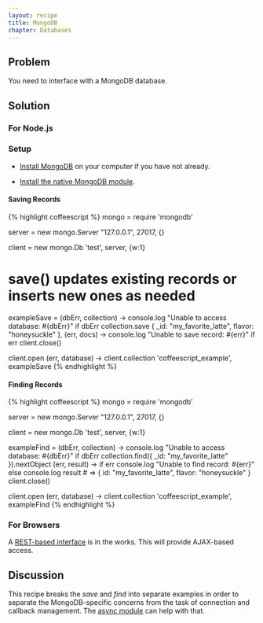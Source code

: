 ```yaml
---
layout: recipe
title: MongoDB
chapter: Databases
---
```

## Problem

You need to interface with a MongoDB database.

## Solution

### For Node.js

### Setup
* [Install MongoDB](http://www.mongodb.org/display/DOCS/Quickstart) on your computer if you have not already.

* [Install the native MongoDB module](https://github.com/christkv/node-mongodb-native).

#### Saving Records

{% highlight coffeescript %}
mongo = require 'mongodb'

server = new mongo.Server "127.0.0.1", 27017, {}

client = new mongo.Db 'test', server, {w:1}

# save() updates existing records or inserts new ones as needed
exampleSave = (dbErr, collection) ->
	console.log "Unable to access database: #{dbErr}" if dbErr
	collection.save { _id: "my_favorite_latte", flavor: "honeysuckle" }, (err, docs) ->
		console.log "Unable to save record: #{err}" if err
		client.close()

client.open (err, database) ->
	client.collection 'coffeescript_example', exampleSave
{% endhighlight %}

#### Finding Records

{% highlight coffeescript %}
mongo = require 'mongodb'

server = new mongo.Server "127.0.0.1", 27017, {}

client = new mongo.Db 'test', server, {w:1}

exampleFind = (dbErr, collection) ->
	console.log "Unable to access database: #{dbErr}" if dbErr
	collection.find({ _id: "my_favorite_latte" }).nextObject (err, result) ->
		if err
			console.log "Unable to find record: #{err}"
		else
			console.log result # => {  id: "my_favorite_latte", flavor: "honeysuckle" }
		client.close()

client.open (err, database) ->
	client.collection 'coffeescript_example', exampleFind
{% endhighlight %}

### For Browsers

A [REST-based interface](https://github.com/tdegrunt/mongodb-rest) is in the works.  This will provide AJAX-based access.

## Discussion

This recipe breaks the *save* and *find* into separate examples in order to separate the MongoDB-specific concerns from the task of connection and callback management.  The [async module](https://github.com/caolan/async) can help with that.
